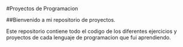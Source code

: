 #Proyectos de Programacion

##Bienvenido a mi repositorio de proyectos.


Este repositorio contiene todo el codigo de los diferentes ejercicios y proyectos de cada lenguaje de programacion que fui aprendiendo.

